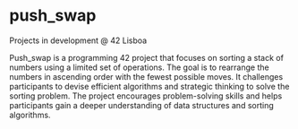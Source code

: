 # push_swap
Projects in development @ 42 Lisboa

Push_swap is a programming 42 project that focuses on sorting a stack of numbers using a limited set of operations. 
The goal is to rearrange the numbers in ascending order with the fewest possible moves. 
It challenges participants to devise efficient algorithms and strategic thinking to solve the sorting problem. 
The project encourages problem-solving skills and helps participants gain a deeper understanding of data structures and sorting algorithms.
